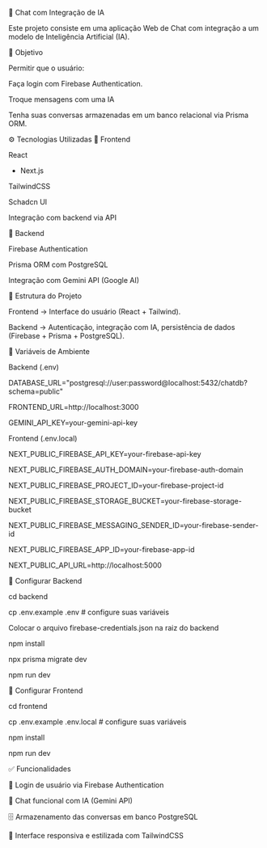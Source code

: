 🧠 Chat com Integração de IA

Este projeto consiste em uma aplicação Web de Chat com integração a um modelo de Inteligência Artificial (IA).

📌 Objetivo

Permitir que o usuário:

Faça login com Firebase Authentication.

Troque mensagens com uma IA

Tenha suas conversas armazenadas em um banco relacional via Prisma ORM.

⚙️ Tecnologias Utilizadas
🔹 Frontend

React
 + Next.js

TailwindCSS

Schadcn UI

Integração com backend via API

🔹 Backend

Firebase Authentication

Prisma ORM
 com PostgreSQL

Integração com Gemini API (Google AI)

📂 Estrutura do Projeto

Frontend → Interface do usuário (React + Tailwind).

Backend → Autenticação, integração com IA, persistência de dados (Firebase + Prisma + PostgreSQL).

🔑 Variáveis de Ambiente

Backend (.env)

DATABASE_URL="postgresql://user:password@localhost:5432/chatdb?schema=public"

FRONTEND_URL=http://localhost:3000

GEMINI_API_KEY=your-gemini-api-key

Frontend (.env.local)

NEXT_PUBLIC_FIREBASE_API_KEY=your-firebase-api-key

NEXT_PUBLIC_FIREBASE_AUTH_DOMAIN=your-firebase-auth-domain

NEXT_PUBLIC_FIREBASE_PROJECT_ID=your-firebase-project-id

NEXT_PUBLIC_FIREBASE_STORAGE_BUCKET=your-firebase-storage-bucket

NEXT_PUBLIC_FIREBASE_MESSAGING_SENDER_ID=your-firebase-sender-id

NEXT_PUBLIC_FIREBASE_APP_ID=your-firebase-app-id

NEXT_PUBLIC_API_URL=http://localhost:5000

🚀 Configurar Backend

cd backend

cp .env.example .env   # configure suas variáveis

Colocar o arquivo firebase-credentials.json na raiz do backend

npm install

npx prisma migrate dev

npm run dev

🚀 Configurar Frontend

cd frontend

cp .env.example .env.local   # configure suas variáveis

npm install

npm run dev

✅ Funcionalidades

🔐 Login de usuário via Firebase Authentication

💬 Chat funcional com IA (Gemini API)

🗄️ Armazenamento das conversas em banco PostgreSQL

🎨 Interface responsiva e estilizada com TailwindCSS

